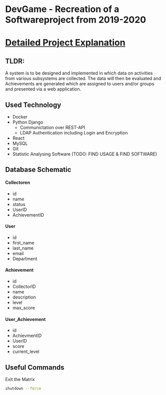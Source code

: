 # DevGame - Recreation of a Softwareproject from 2019-2020 

# [Detailed Project Explanation](DevGame.pdf)
## TLDR:
A system is to be designed and implemented in which data on activities from various subsystems are collected. The data will then be evaluated and Achievements are generated which are assigned to users and/or groups and presented via a web application.

## Used Technology
* Docker
* Python Django
  * Communictation over REST-API
  * LDAP Authentication including Login and Encryption
* React
* MySQL
* Git
* Statistic Analysing Software (TODO: FIND USAGE & FIND SOFTWARE)


## Database Schematic
#### Collectoren
- id
- name 
- status 
- UserID
- AchievementID

#### User
- id
- first_name
- last_name
- email
- Department

#### Achievement
- id
- CollectorID
- name
- description
- level
- max_score

#### User_Achievement
- id
- AchievmentID
- UserID
- score
- current_level
	
## Useful Commands
Exit the Matrix
```sh
shutdown --force
```



